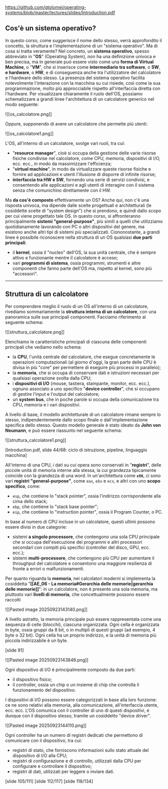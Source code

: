 https://github.com/gtolomei/operating-systems/blob/master/lectures/slides/Introduction.pdf

## Cos'è un sistema operativo?

In questo corso, come suggerisce il nome dello stesso, verrà approfondito il concetto, la struttura e l'implementazione di un "sistema operativo". Ma di cosa si tratta veramente? Nel concreto, un **sistema operativo**, spesso abbreviato in "**OS**" (Operating System), non ha una definizione univoca e ben precisa, ma in generale può essere visto come una **forma di Virtual Machine**, o "**VM**", che si inserisce come **intermediario tra software**, o **SW**, **e hardware**, o **HW**, e di conseguenza anche tra l'utilizzatore del calcolatore e l'hardware dello stesso. La presenza del sistema operativo facilita notevolmente l'interazione con la macchina su cui risiede, così come la sua programmazione, molto più approcciabile rispetto all'interfaccia diretta con l'hardware. Per visualizzare chiaramente il ruolo dell'OS, possiamo schematizzare a grandi linee l'architettura di un calcolatore generico nel modo seguente:

![[os_calcolatore.png]]

Oppure, supponendo di avere un calcolatore che permette più utenti:

![[os_calcolatore1.png]]

L'OS, all'interno di un calcolatore, svolge vari ruoli, tra cui:
- "**resource manager**", cioè si occupa della gestione delle varie risorse fisiche condivise nel calcolatore, come CPU, memoria, dispositivi di I/O, ecc. ecc., in modo da massimizzare l'efficienza;
- "**virtual machine**", in modo da virtualizzare queste risorse fisiche e fornire ad applicazioni e utenti l'illusione di disporre di infinite risorse;
- **interfaccia tra HW e SW**, fornendo una serie di servizi condivisi, e consentendo alle applicazioni e agli utenti di interagire con il sistema senza che comunichino direttamente con il HW.

Ma **da cos'è composto** effettivamente un OS? Anche qui, non c'è una risposta univoca, ma dipende dalle scelte progettuali e architetturali (le cosiddette scelte di "system design") che si prendono, e quindi dallo scopo per cui viene progettato tale OS. In questo corso, si affronteranno principalmente **sistemi "general-purpose"**, più simili a quelli che utilizziamo quotidianamente lavorando con PC o altri dispositivi del genere, ma esistono anche altri tipi di sistemi più specializzati. Ciononostante, a grandi linee è possibile riconoscere nella struttura di un OS qualsiasi **due parti principali**:
- il **kernel**, ossia il "nucleo" dell'OS, la sua unità centrale, che è sempre attivo e funzionante mentre il calcolatore è acceso;
- vari **programmi di sistema**, ossia programmi, strumenti e altre componenti che fanno parte dell'OS ma, rispetto al kernel, sono più "accessori".
___
## Struttura di un calcolatore

Per comprendere meglio il ruolo di un OS all'interno di un calcolatore, rivediamo sommariamente la **struttura interna di un calcolatore**, con una panoramica sulle sue principali componenti. Facciamo riferimento al seguente schema:

![[struttura_calcolatore.png]]

Elenchiamo le caratteristiche principali di ciascuna delle componenti principali che vediamo nello schema:
- la **CPU**, l'unità centrale del calcolatore, che esegue concretamente le operazioni computazionali (al giorno d'oggi, la gran parte delle CPU è divisa in più "core" per permettere di eseguire più processi in parallelo);
- la **memoria**, che si occupa di conservare dati e istruzioni necessari per qualsiasi operazione svolta dalla CPU;
- i **dispositivi di I/O** (mouse, tastiera, stampante, monitor, ecc. ecc.), ognuno associato a uno specifico "**device controller**", che si occupano di gestire l'input e l'output del calcolatore;
- un **system bus**, che in poche parole si occupa della comunicazione tra CPU, memoria e i vari dispositivi.

A livello di base, il modello architetturale di un calcolatore rimane sempre lo stesso, indipendentemente dallo scopo finale o dall'implementazione specifica dello stesso. Questo modello generale è stato ideato da **John von Neumann**, e può essere riassunto nel seguente schema:

![[struttura_calcolatore1.png]]

[Introduction.pdf, slide 44/68: ciclo di istruzione, pipeline, linguaggio macchina]

All'interno di una CPU, i dati su cui opera sono conservati in "**registri**", delle piccole unità di memoria interne alla stessa, la cui grandezza tipicamente coincide con la grandezza di una word. In un'architettura come **`x86`**, ci sono vari **registri "general-purpose"**, come `eax`, `ebx` e `ecx`, e altri con uno **scopo specifico**, come:
- `esp`, che contiene lo "stack pointer", ossia l'indirizzo corrispondente alla cima dello stack;
- `ebp`, che contiene lo "stack base pointer";
- `eip`, che contiene lo "instruction pointer", ossia il Program Counter, o PC.

In base al numero di CPU incluse in un calcolatore, questi ultimi possono essere divisi in due categorie:
- sistemi **a singolo processore**, che contengono una sola CPU principale che si occupa dell'esecuzione dei programmi e altri processori secondari con compiti più specifici (controller del disco, GPU, ecc. ecc.);
- sistemi **multi-processore**, che contengono più CPU per aumentare il throughput del calcolatore e consentono una maggiore resilienza di fronte a errori o malfunzionamenti.

Per quanto riguarda la **memoria**, nei calcolatori moderni si implementa la cosiddetta "**[[AE_06 - La memoria#Gerarchia delle memorie|gerarchia delle memorie]]**": in un calcolatore, non è presente una sola memoria, ma piuttosto vari **livelli di memoria**, che concettualmente possono essere raccolti 



![[Pasted image 20250923143140.png]]

A livello astratto, la memoria principale può essere rappresentata come una sequenza di celle (blocchi), ciascuna organizzata. Ogni cella è organizzata in byte, ossia gruppi da 8 bit, o in multipli di questi gruppi (ad esempio, 4 byte o 32 bit). Ogni cella ha un proprio indirizzo, e la unità di memoria più piccola indirizzabile è un byte.

[slide 91]

![[Pasted image 20250923143848.png]]

Ogni dispositivo di I/O è principalmente composto da due parti:
- il dispositivo fisico;
- il controller, ossia un chip o un insieme di chip che controlla il funzionamento del dispositivo.

I dispositivi di I/O possono essere categorizzati in base alla loro funzione: ce ne sono relativi alla memoria, alla comunicazione, all'interfaccia utente, ecc. ecc. L'OS comunica con il controller di uno di questi dispositivi, e dunque con il dispositivo stesso, tramite un cosiddetto "device driver".

![[Pasted image 20250923144110.png]]

Ogni controller ha un numero di registri dedicati che permettono di comunicare con il dispositivo, tra cui:
- registri di stato, che forniscono informazioni sullo stato attuale del dispositivo di I/O alla CPU;
- registri di configurazione e di controllo, utilizzati dalla CPU per configurare e controllare il dispositivo;
- registri di dati, utilizzati per leggere o inviare dati.

[slide 105/111]
[slide 112/117]
[slide 118/134]
